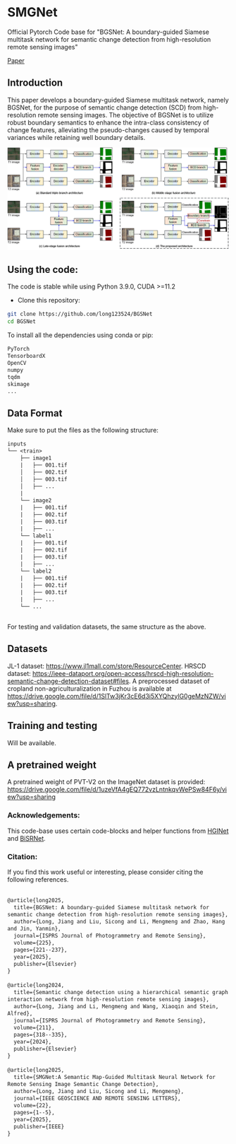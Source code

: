 # SMGNet

Official Pytorch Code base for "BGSNet: A boundary-guided Siamese multitask network for semantic change detection from high-resolution remote sensing images"

[Paper](https://www.sciencedirect.com/science/article/pii/S0924271625001728?via%3Dihub)

## Introduction

This paper develops a boundary-guided Siamese multitask network, namely BGSNet, for the purpose of semantic change detection (SCD) from high-resolution remote sensing images. The objective of BGSNet is to utilize robust boundary semantics to enhance the intra-class consistency of change features, alleviating the pseudo-changes caused by temporal variances while retaining well boundary details. 

<p align="center">
  <img src="imgs/BGSNet.jpg" width="800"/>
</p>

## Using the code:

The code is stable while using Python 3.9.0, CUDA >=11.2

- Clone this repository:
```bash
git clone https://github.com/long123524/BGSNet
cd BGSNet
```

To install all the dependencies using conda or pip:

```
PyTorch
TensorboardX
OpenCV
numpy
tqdm
skimage
...
```

## Data Format

Make sure to put the files as the following structure:

```
inputs
└── <train>
    ├── image1
    |   ├── 001.tif
    │   ├── 002.tif
    │   ├── 003.tif
    │   ├── ...
    |
    └── image2
    |   ├── 001.tif
    |   ├── 002.tif
    |   ├── 003.tif
    |   ├── ...
    └── label1
    |   ├── 001.tif
    |   ├── 002.tif
    |   ├── 003.tif
    |   ├── ...
    └── label2
    |   ├── 001.tif
    |   ├── 002.tif
    |   ├── 003.tif
    |   ├── ...
    └── ...
    
```

For testing and validation datasets, the same structure as the above.

## Datasets

JL-1 dataset: https://www.jl1mall.com/store/ResourceCenter.
HRSCD dataset: https://ieee-dataport.org/open-access/hrscd-high-resolution-semantic-change-detection-dataset#files.
A preprocessed dataset of cropland non-agriculturalization in Fuzhou is available at https://drive.google.com/file/d/1SlTw3jKr3cE6d3i5XYQhzylG0geMzNZW/view?usp=sharing.

## Training and testing

Will be available.

## A pretrained weight
A pretrained weight of PVT-V2 on the ImageNet dataset is provided: https://drive.google.com/file/d/1uzeVfA4gEQ772vzLntnkqvWePSw84F6y/view?usp=sharing

### Acknowledgements:

This code-base uses certain code-blocks and helper functions from [HGINet](https://github.com/long123524/HGINet-torch) and [BiSRNet](https://github.com/DingLei14/Bi-SRNet).

### Citation:
If you find this work useful or interesting, please consider citing the following references.
```

@article{long2025,
  title={BGSNet: A boundary-guided Siamese multitask network for semantic change detection from high-resolution remote sensing images},
  author={Long, Jiang and Liu, Sicong and Li, Mengmeng and Zhao, Hang and Jin, Yanmin},
  journal={ISPRS Journal of Photogrammetry and Remote Sensing},
  volume={225},
  pages={221--237},
  year={2025},
  publisher={Elsevier}
}

@article{long2024,
  title={Semantic change detection using a hierarchical semantic graph interaction network from high-resolution remote sensing images},
  author={Long, Jiang and Li, Mengmeng and Wang, Xiaoqin and Stein, Alfred},
  journal={ISPRS Journal of Photogrammetry and Remote Sensing},
  volume={211},
  pages={318--335},
  year={2024},
  publisher={Elsevier}
}

@article{long2025,
  title={SMGNet:A Semantic Map-Guided Multitask Neural Network for Remote Sensing Image Semantic Change Detection},
  author={Long, Jiang and Liu, Sicong and Li, Mengmeng},
  journal={IEEE GEOSCIENCE AND REMOTE SENSING LETTERS},
  volume={22},
  pages={1--5},
  year={2025},
  publisher={IEEE}
}
```
